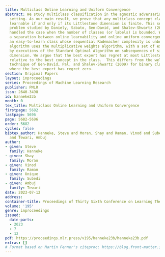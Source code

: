 ```yaml
---
title: Multiclass Online Learning and Uniform Convergence
abstract: We study multiclass classification in the agnostic adversarial online learning
  setting. As our main result, we prove that any multiclass concept class is agnostically
  learnable if and only if its Littlestone dimension is finite. This solves an open
  problem studied by Daniely, Sabato, Ben-David, and Shalev-Shwartz (2011,2015) who
  handled the case when the number of classes (or labels) is bounded. We also prove
  a separation between online learnability and online uniform convergence by exhibiting
  an easy-to-learn class whose sequential Rademacher complexity is unbounded.Our learning
  algorithm uses the multiplicative weights algorithm, with a set of experts defined
  by executions of the Standard Optimal Algorithm on subsequences of size Littlestone
  dimension. We argue that the best expert has regret at most Littlestone dimension
  relative to the best concept in the class.  This differs from the well-known covering
  technique of Ben-David, Pal, and Shalev-Shwartz (2009) for binary classification,
  where the best expert has regret zero.
section: Original Papers
layout: inproceedings
series: Proceedings of Machine Learning Research
publisher: PMLR
issn: 2640-3498
id: hanneke23b
month: 0
tex_title: Multiclass Online Learning and Uniform Convergence
firstpage: 5682
lastpage: 5696
page: 5682-5696
order: 5682
cycles: false
bibtex_author: Hanneke, Steve and Moran, Shay and Raman, Vinod and Subedi, Unique
  and Tewari, Ambuj
author:
- given: Steve
  family: Hanneke
- given: Shay
  family: Moran
- given: Vinod
  family: Raman
- given: Unique
  family: Subedi
- given: Ambuj
  family: Tewari
date: 2023-07-12
address: 
container-title: Proceedings of Thirty Sixth Conference on Learning Theory
volume: '195'
genre: inproceedings
issued:
  date-parts:
  - 2023
  - 7
  - 12
pdf: https://proceedings.mlr.press/v195/hanneke23b/hanneke23b.pdf
extras: []
# Format based on Martin Fenner's citeproc: https://blog.front-matter.io/posts/citeproc-yaml-for-bibliographies/
---
```


